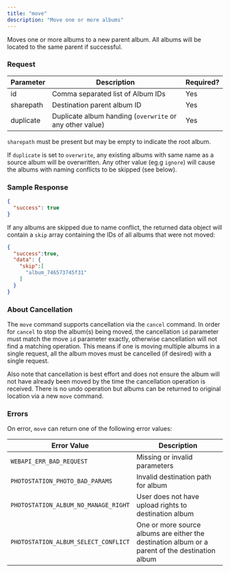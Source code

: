 ```yaml
---
title: "move"
description: "Move one or more albums"
---
```


Moves one or more albums to a new parent album. All albums will be located to the same parent if successful.

### Request ###

<!-- Enter request parameters here. "Yes" or "Optional" under Required? -->
Parameter|Description|Required?
---------|-----------|---------
id       |Comma separated list of Album IDs|Yes
sharepath|Destination parent album ID|Yes
duplicate|Duplicate album handing (`overwrite` or any other value)|Yes

`sharepath` must be present but may be empty to indicate the root album.

If `duplicate` is set to `overwrite`, any existing albums with same name as a
source album will be overwritten. Any other value (eg.g `ignore`) will
cause the albums with naming conflicts to be skipped (see below).

### Sample Response ###

```json
{
  "success": true
}
```

If any albums are skipped due to name conflict, the returned data object
will contain a `skip` array containing the IDs of all albums that were
not moved:

```json
{
  "success":true,
  "data": {
    "skip":[
      "album_746573745f31"
    ]
  }
}
```

### About Cancellation ###

The `move` command supports cancellation via the `cancel` command.
In order for `cancel` to stop the album(s) being moved, the
cancellation `id` parameter must match the move `id` parameter exactly,
otherwise cancellation will not find a matching operation. This means if
one is moving multiple albums in a single request, all the album moves
must be cancelled (if desired) with a single request.

Also note that cancellation is best effort and does not ensure the album
will not have already been moved by the time the cancellation operation is
received. There is no undo operation but albums can be returned to original
location via a new `move` command.

### Errors ###

On error, `move` can return one of the following error values:

Error Value|Description
-----------|-----------
`WEBAPI_ERR_BAD_REQUEST`|Missing or invalid parameters
`PHOTOSTATION_PHOTO_BAD_PARAMS`|Invalid destination path for album
`PHOTOSTATION_ALBUM_NO_MANAGE_RIGHT`|User does not have upload rights to destination album
`PHOTOSTATION_ALBUM_SELECT_CONFLICT`|One or more source albums are either the destination album or a parent of the destination album